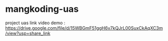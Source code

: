 # mangkoding-uas
 project uas
link video demo : https://drive.google.com/file/d/15WBGmF51ggH6v7kQJrL00SuxCkAqXC3m/view?usp=share_link
